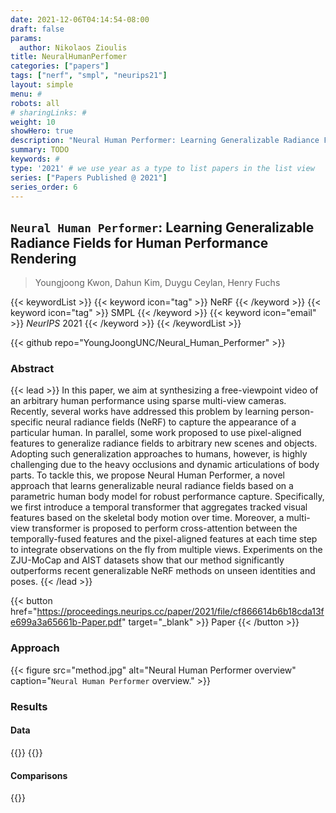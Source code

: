 ```yaml
---
date: 2021-12-06T04:14:54-08:00
draft: false
params:
  author: Nikolaos Zioulis
title: NeuralHumanPerfomer
categories: ["papers"]
tags: ["nerf", "smpl", "neurips21"]
layout: simple
menu: #
robots: all
# sharingLinks: #
weight: 10
showHero: true
description: "Neural Human Performer: Learning Generalizable Radiance Fields for Human Performance Rendering"
summary: TODO
keywords: #
type: '2021' # we use year as a type to list papers in the list view
series: ["Papers Published @ 2021"]
series_order: 6
---
```


## `Neural Human Performer`: Learning Generalizable Radiance Fields for Human Performance Rendering

> Youngjoong Kwon, Dahun Kim, Duygu Ceylan, Henry Fuchs

{{< keywordList >}}
{{< keyword icon="tag" >}} NeRF {{< /keyword >}}
{{< keyword icon="tag" >}} SMPL {{< /keyword >}}
{{< keyword icon="email" >}} *NeurIPS* 2021 {{< /keyword >}}
{{< /keywordList >}}

{{< github repo="YoungJoongUNC/Neural_Human_Performer" >}}

### Abstract
{{< lead >}}
In this paper, we aim at synthesizing a free-viewpoint video of an arbitrary human
performance using sparse multi-view cameras. Recently, several works have addressed this problem by learning person-specific neural radiance fields (NeRF) to capture the appearance of a particular human. In parallel, some work proposed to use pixel-aligned features to generalize radiance fields to arbitrary new scenes and objects. Adopting such generalization approaches to humans, however, is highly challenging due to the heavy occlusions and dynamic articulations of body parts. To tackle this, we propose Neural Human Performer, a novel approach that learns generalizable neural radiance fields based on a parametric human body model for robust performance capture. Specifically, we first introduce a temporal transformer that aggregates tracked visual features based on the skeletal body motion over time. Moreover, a multi-view transformer is proposed to perform cross-attention between the temporally-fused features and the pixel-aligned features at each time step to integrate observations on the fly from multiple views. Experiments on the ZJU-MoCap and AIST datasets show that our method significantly outperforms recent generalizable NeRF methods on unseen identities and poses.
{{< /lead >}}

{{< button href="https://proceedings.neurips.cc/paper/2021/file/cf866614b6b18cda13fe699a3a65661b-Paper.pdf" target="_blank" >}}
Paper
{{< /button >}}

### Approach

{{< figure
    src="method.jpg"
    alt="Neural Human Performer overview"
    caption="`Neural Human Performer` overview."
    >}}

### Results

#### Data
{{<badge label="test" message="ZJU_MOCAP" color="yellowgreen" logo="github" link="https://github.com/zju3dv/neuralbody/blob/master/INSTALL.md#zju-mocap-dataset" target="_blank">}}
{{<badge label="test" message="AIST++" color="navy" logo="github" link="https://google.github.io/aistplusplus_dataset/factsfigures.html" target="_blank">}}

#### Comparisons
{{<badge label="body--NeRF" message="NeuralBody" color="coral" logo="github" link="https://github.com/zju3dv/neuralbody" target="_blank">}}